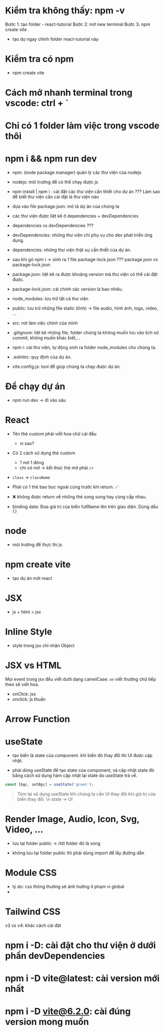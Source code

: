 # Kiểm tra không thấy: npm -v

Bước 1: tạo folder - react-tutorial
Bước 2: mở new terminal
Bước 3: npm create vite .

- tạo dự ngay chính folder react-tutorial này

# Kiểm tra có npm

- npm create vite

# Cách mở nhanh terminal trong vscode: ctrl + `

# Chỉ có 1 folder làm việc trong vscode thôi

# npm i && npm run dev

- npm: (node package manager) quản lý các thư viện của nodejs
- nodejs: môi trường để có thể chạy được js

- npm install | npm i : cài đặt các thư viện cần thiết cho dự án
??? Làm sao để biết thư viện cần cài đặt là thư viện nào
- dựa vào file package.json: mô tả dự án của chúng ta

- các thư viện được liệt kê ở dependencies + devDependencies

- dependencies vs devDependencies ???

- devDependencies: những thư viện chỉ phụ vụ cho dev phát triển ứng dụng.

- dependencies: những thư viện thật sự cần thiết của dự án.

- sau khi gõ npm i -> sinh ra 1 file package-lock.json
??? package.json vs package-lock.json

- package.json: liệt kê ra được khoảng version mà thư viện có thể cài đặt được.

- package-lock.json: cài chính xác version là bao nhiêu.

- node_modules: lưu trữ tất cả thư viện
- public: lưu trữ những file static (tĩnh) -> file audio, hình ảnh, logo, video, ...
- src: nơi làm việc chính của mình
- .gitignore: liệt kê những file, folder chúng ta không muốn lưu vào lịch sử commit, không muốn khác biết,...

- npm i: cài thư viện, tự động sinh ra folder node_modules cho chúng ta.
- .eslintrc: quy định của dự án.
- vite.config.js: tool để giúp chúng ta chạy được dự án.

# Để chạy dự án

- npm run dev -> đi vào sâu

# React

- Tên thẻ custom phải viết hoa chữ cái đầu
  - vì sao?
- Có 2 cách sử dụng thẻ custom
  - 1 mở 1 đóng
  - chỉ có mở -> kết thúc thẻ mở phải `/>`

- `class` -> `className`

- Phải có 1 thẻ bao bọc ngoài cùng trước khi return. ✅
- ❌ không được return về những thẻ song song hay cùng cấp nhau.

- binding data: Đưa giá trị của biến fullName lên trên giao diện. Dùng dấu `{}`

# node

- môi trường để thực thi js

# npm create vite

- tạo dự án mới react

# JSX

- js + html = jsx

# Inline Style

- style trong jsx chỉ nhận Object

# JSX vs HTML

Mọi event trong jsx đều viết dưới dạng camelCase: `on` viết thường chữ tiếp theo sẽ viết hoa.

- onClick: jsx
- onclick: js thuần

# Arrow Function

# useState

- tạo biến là state của component.
khi biến đó thay đổi thì UI được cập nhật.

- phải dùng useState để tạo state của component, và cập nhật state đó
bằng cách sử dụng hàm cập nhật lại state do useState trả về.

```js
const [bgc, setBgc] = useState('green');
```

> Tóm lại sử dụng useState khi chúng ta cần UI thay đổi khi giá trị của biến thay đổi. \n
> state -> UI

# Render Image, Audio, Icon, Svg, Video, ...

- lưu tại folder public -> /tới folder đó là xong

- không lưu tại folder public thì phải dùng import để lấy đường dẫn

# Module CSS
- lý do: css thông thường sẽ ảnh hưởng ở phạm vi global
- 

# Tailwind CSS

v3 vs v4: khác cách cài đặt


# npm i -D: cài đặt cho thư viện ở dưới phần devDependencies
# npm i -D vite@latest: cài version mới nhất
# npm i -D vite@6.2.0: cài đúng version mong muốn